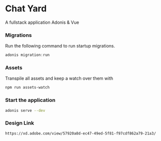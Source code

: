 # Chat Yard

A fullstack application Adonis & Vue

### Migrations

Run the following command to run startup migrations.

```js
adonis migration:run
```

### Assets

Transpile all assets and keep a watch over them with

```bash
npm run assets-watch
```

### Start the application

```bash
adonis serve --dev
```

### Design Link
```
https://xd.adobe.com/view/57920a8d-ec47-49ed-5f81-f97cdf862a79-21a3/
```
